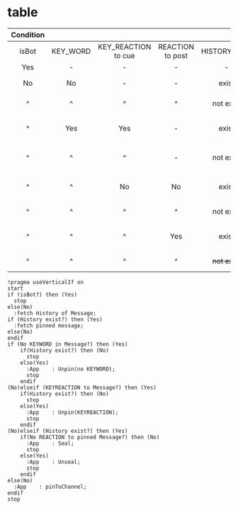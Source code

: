 # table

|Condition |        |            |          |           |OUTPUT |       | |
|:---:     |:---:      |:---:       |:---:     |:---:      |:---:  |:---:  |:---  |
|isBot     |KEY_WORD   |KEY_REACTION</br> to cue|REACTION</br> to post |HISTORY(post)    |App.   |History|Comment|
|Yes       |-          |-           |-         |-          |-      |-      |Bot    |
|No        |No         |-           |-         |exist      |unpin  |delete |Keyword Deleted|
|^         |^          |^           |^         |not exist  |-      |-      |Nominal Message|
|^         |Yes        |Yes         |-         |exist      |unpin  |delete |*unusual case but exist|
|^         |^          |^           |-         |not exist  |-      |-      |edit unpinned message|
|^         |^          |No          |No        |exist      |unseal |-      |edit pinned message|
|^         |^          |^           |^         |not exist  |pin    |add    |pin new message|
|^         |^          |^           |Yes       |exist      |seal   |-      |edit sealed message|
|^         |^          |^           |^         |~~not exist~~  |~~seal~~   |~~add~~    |non exist case|

```plantuml
!pragma useVerticalIf on
start
if (isBot?) then (Yes)
  stop
else(No)
  :fetch History of Message;
if (History exist?) then (Yes)
  :fetch pinned message;
else(No)
endif
if (No KEYWORD in Message?) then (Yes)
    if(History exist?) then (No)
      stop
    else(Yes)
      :App    : Unpin(no KEYWORD);
      stop
    endif
(No)elseif (KEYREACTION to Message?) then (Yes)
    if(History exist?) then (No)
      stop
    else(Yes)
      :App    : Unpin(KEYREACTION);
      stop
    endif
(No)elseif (History exist?) then (Yes)
    if(No REACTION to pinned Message?) then (No)
      :App    : Seal;
      stop
    else(Yes)
      :App    : Unseal;
      stop
    endif
else(No)
  :App    : pinToChannel;
endif
stop
```
